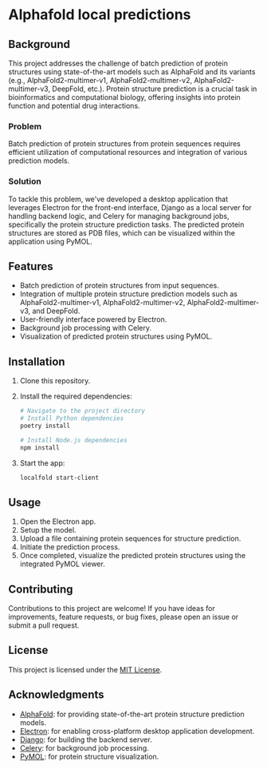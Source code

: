 # Alphafold local predictions

## Background

This project addresses the challenge of batch prediction of protein structures using state-of-the-art models such as AlphaFold and its variants (e.g., AlphaFold2-multimer-v1, AlphaFold2-multimer-v2, AlphaFold2-multimer-v3, DeepFold, etc.). Protein structure prediction is a crucial task in bioinformatics and computational biology, offering insights into protein function and potential drug interactions.

### Problem

Batch prediction of protein structures from protein sequences requires efficient utilization of computational resources and integration of various prediction models.

### Solution

To tackle this problem, we've developed a desktop application that leverages Electron for the front-end interface, Django as a local server for handling backend logic, and Celery for managing background jobs, specifically the protein structure prediction tasks. The predicted protein structures are stored as PDB files, which can be visualized within the application using PyMOL.

## Features

- Batch prediction of protein structures from input sequences.
- Integration of multiple protein structure prediction models such as AlphaFold2-multimer-v1, AlphaFold2-multimer-v2, AlphaFold2-multimer-v3, and DeepFold.
- User-friendly interface powered by Electron.
- Background job processing with Celery.
- Visualization of predicted protein structures using PyMOL.

## Installation

1. Clone this repository.
2. Install the required dependencies:

   ```bash
   # Navigate to the project directory
   # Install Python dependencies
   poetry install

   # Install Node.js dependencies
   npm install
   ```

3. Start the app:
   ```bash
   localfold start-client
   ```

## Usage

1. Open the Electron app.
2. Setup the model.
3. Upload a file containing protein sequences for structure prediction.
4. Initiate the prediction process.
5. Once completed, visualize the predicted protein structures using the integrated PyMOL viewer.

## Contributing

Contributions to this project are welcome! If you have ideas for improvements, feature requests, or bug fixes, please open an issue or submit a pull request.

## License

This project is licensed under the [MIT License](LICENSE).

## Acknowledgments

- [AlphaFold](https://github.com/deepmind/alphafold): for providing state-of-the-art protein structure prediction models.
- [Electron](https://www.electronjs.org/): for enabling cross-platform desktop application development.
- [Django](https://www.djangoproject.com/): for building the backend server.
- [Celery](https://docs.celeryproject.org/en/stable/): for background job processing.
- [PyMOL](https://pymol.org/2/): for protein structure visualization.
